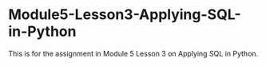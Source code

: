 # Module5-Lesson3-Applying-SQL-in-Python

This is for the assignment in Module 5 Lesson 3 on Applying SQL in Python.
